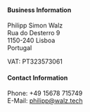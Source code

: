 #### Business Information

Philipp Simon Walz  
Rua do Desterro 9  
1150-240 Lisboa  
Portugal  

VAT: PT323573061  

#### Contact Information

Phone: +49 15678 715749  
E-Mail: philipp@walz.tech  
